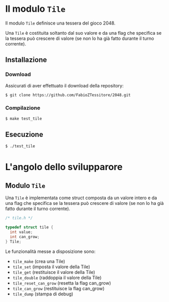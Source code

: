 # Il modulo `Tile`

Il modulo `Tile` definisce una tessera del gioco 2048.

Una `Tile` è costituita soltanto dal suo valore e da una flag
che specifica se la tessera può crescere di valore
(se non lo ha già fatto durante il turno corrente).

## Installazione

### Download
Assicurati di aver effettuato il download della repository:
```bash
$ git clone https://github.com/FabioZTessitore/2048.git
```
### Compilazione
```bash
$ make test_tile
```
## Esecuzione
```bash
$ ./test_tile
```

# L'angolo dello svilupparore

## Modulo `Tile`

Una `Tile` è implementata come struct composta da un valore intero e da una flag
che specifica se la tessera può crescere di valore (se non lo ha già fatto
durante il turno corrente).
```c
/* tile.h */

typedef struct tile {
  int value;
  int can_grow;
} Tile;
```

Le funzionalità messe a disposizione sono:
- `tile_make` (crea una Tile)
- `tile_set` (imposta il valore della Tile)
- `tile_get` (restituisce il valore della Tile)
- `tile_double` (raddoppia il valore della Tile)
- `tile_reset_can_grow` (resetta la flag can_grow)
- `tile_can_grow` (restituisce la flag can_grow)
- `tile_dump` (stampa di debug)
